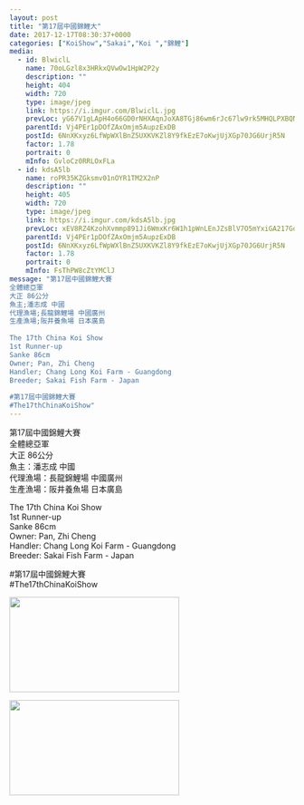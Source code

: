 ```yaml
---
layout: post
title: "第17屆中國錦鯉大" 
date: 2017-12-17T08:30:37+0000 
categories: ["KoiShow","Sakai","Koi ","錦鯉"] 
media:
  - id: BlwiclL
    name: 70oLGzl8x3HRkxQVwOw1HpW2P2y
    description: ""   
    height: 404
    width: 720
    type: image/jpeg
    link: https://i.imgur.com/BlwiclL.jpg
    prevLoc: yG67V1gLApH4o66GD0rNHXAqnJoXA8TGj86wm6rJc67lw9rk5MHQLPXBQNQ3uz1lOMR5wpF5QGPXjO2qSYp1wAxlKlhEnzND5qRDH3BJrEzKLZcMg9yg4BgMIXON6B1GqwU7kQxoWZPVTKQ3l14Lx6upLYAllrxZHW9O8W01KgfvAAwgJxrmip3jEKK5NlFW9gQRgR1zfn7BzNRZ9EIXx85ZxvjLc08mjOlGE6TRDogxg0zotmjVVmkoKLhGy17ZznVJuP8
    parentId: Vj4PEr1pDOfZAxOmjm5AupzExDB
    postId: 6NnXKxyz6LfWpWXlBnZ5UXKVKZl8Y9fkEzE7oKwjUjXGp70JG6UrjR5N
    factor: 1.78
    portrait: 0
    mInfo: GvloCz0RRLOxFLa
  - id: kdsA5lb
    name: roPR35KZGksmv01nOYR1TM2X2nP
    description: ""   
    height: 405
    width: 720
    type: image/jpeg
    link: https://i.imgur.com/kdsA5lb.jpg
    prevLoc: xEV8RZ4KzohXvmmp891Ji6WmxKr6W1h1pWnLEnJZsBlV7O5mYxiGA217Gq2osgOn0v14EEhx5jWk8OOmFBzB5PPgP6CZE9oqN1DoF2rYr8kQWBfkvlzXP7DGTOkmgLqLAyh795XoAKp4CY4W3KvomXCDk8Opml5KfQvJxDoPP3SPE0OMGvW3H1MkBvAQvwC35MEVMXxvt87lQkPWxWHrMkm55vZOiJql7n4Z6WfGyRXQwGLASqGxXJMgq2T8QVE2lqx6ILD5QZ
    parentId: Vj4PEr1pDOfZAxOmjm5AupzExDB
    postId: 6NnXKxyz6LfWpWXlBnZ5UXKVKZl8Y9fkEzE7oKwjUjXGp70JG6UrjR5N
    factor: 1.78
    portrait: 0
    mInfo: FsThPW8cZtYMClJ
message: "第17屆中國錦鯉大賽  
全體總亞軍  
大正 86公分  
魚主;潘志成 中國  
代理漁場;長龍錦鯉場 中國廣州  
生產漁場;阪井養魚場 日本廣島  
  
The 17th China Koi Show  
1st Runner-up  
Sanke 86cm  
Owner; Pan, Zhi Cheng  
Handler; Chang Long Koi Farm - Guangdong  
Breeder; Sakai Fish Farm - Japan  
  
#第17屆中國錦鯉大賽  
#The17thChinaKoiShow"
---
```


第17屆中國錦鯉大賽  
全體總亞軍  
大正 86公分  
魚主：潘志成 中國  
代理漁場：長龍錦鯉場 中國廣州  
生產漁場：阪井養魚場 日本廣島  
  
The 17th China Koi Show  
1st Runner-up  
Sanke 86cm  
Owner: Pan, Zhi Cheng  
Handler: Chang Long Koi Farm - Guangdong  
Breeder: Sakai Fish Farm - Japan  
  
#第17屆中國錦鯉大賽  
#The17thChinaKoiShow


[//]: #media:  
<a href="https://i.imgur.com/BlwiclL.jpg"><img src="https://i.imgur.com/BlwiclL.jpg" height="168" width="300" /></a> 
  

<a href="https://i.imgur.com/kdsA5lb.jpg"><img src="https://i.imgur.com/kdsA5lb.jpg" height="168" width="300" /></a> 
 
